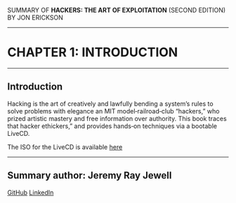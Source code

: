 SUMMARY OF 
**HACKERS: THE ART OF EXPLOITATION** 
(SECOND EDITION) BY JON ERICKSON

---

# CHAPTER 1: INTRODUCTION

---

## Introduction

Hacking is the art of creatively and lawfully bending a system’s rules to solve problems with elegance an MIT model‐railroad‐club “hackers,” who prized artistic mastery and free information over authority. This book traces that hacker ethickers,” and provides hands‐on techniques via a bootable LiveCD.

The ISO for the LiveCD is available [here](https://resources.oreilly.com/examples/9781593271442/-/blob/master/hacking-live-1.0.iso) 

---

## Summary author: **Jeremy Ray Jewell**
[GitHub](https://github.com/jeremyrayjewell)
[LinkedIn](https://www.linkedin.com/in/jeremyrayjewell)